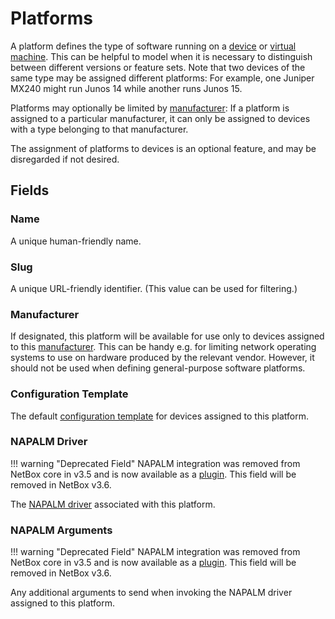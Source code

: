 # Platforms

A platform defines the type of software running on a [device](./device.md) or [virtual machine](../virtualization/virtualmachine.md). This can be helpful to model when it is necessary to distinguish between different versions or feature sets. Note that two devices of the same type may be assigned different platforms: For example, one Juniper MX240 might run Junos 14 while another runs Junos 15.

Platforms may optionally be limited by [manufacturer](./manufacturer.md): If a platform is assigned to a particular manufacturer, it can only be assigned to devices with a type belonging to that manufacturer.

The assignment of platforms to devices is an optional feature, and may be disregarded if not desired.

## Fields

### Name

A unique human-friendly name.

### Slug

A unique URL-friendly identifier. (This value can be used for filtering.)

### Manufacturer

If designated, this platform will be available for use only to devices assigned to this [manufacturer](./manufacturer.md). This can be handy e.g. for limiting network operating systems to use on hardware produced by the relevant vendor. However, it should not be used when defining general-purpose software platforms.

### Configuration Template

The default [configuration template](../extras/configtemplate.md) for devices assigned to this platform.

### NAPALM Driver

!!! warning "Deprecated Field"
    NAPALM integration was removed from NetBox core in v3.5 and is now available as a [plugin](https://github.com/netbox-community/netbox-napalm). This field will be removed in NetBox v3.6.

The [NAPALM driver](https://napalm.readthedocs.io/en/latest/support/index.html) associated with this platform.

### NAPALM Arguments

!!! warning "Deprecated Field"
    NAPALM integration was removed from NetBox core in v3.5 and is now available as a [plugin](https://github.com/netbox-community/netbox-napalm). This field will be removed in NetBox v3.6.

Any additional arguments to send when invoking the NAPALM driver assigned to this platform.
